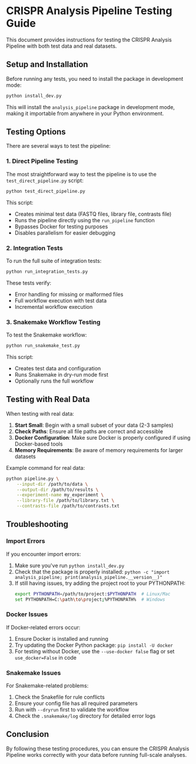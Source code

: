 # CRISPR Analysis Pipeline Testing Guide

This document provides instructions for testing the CRISPR Analysis Pipeline with both test data and real datasets.

## Setup and Installation

Before running any tests, you need to install the package in development mode:

```bash
python install_dev.py
```

This will install the `analysis_pipeline` package in development mode, making it importable from anywhere in your Python environment.

## Testing Options

There are several ways to test the pipeline:

### 1. Direct Pipeline Testing

The most straightforward way to test the pipeline is to use the `test_direct_pipeline.py` script:

```bash
python test_direct_pipeline.py
```

This script:
- Creates minimal test data (FASTQ files, library file, contrasts file)
- Runs the pipeline directly using the `run_pipeline` function
- Bypasses Docker for testing purposes
- Disables parallelism for easier debugging

### 2. Integration Tests

To run the full suite of integration tests:

```bash
python run_integration_tests.py
```

These tests verify:
- Error handling for missing or malformed files
- Full workflow execution with test data
- Incremental workflow execution

### 3. Snakemake Workflow Testing

To test the Snakemake workflow:

```bash
python run_snakemake_test.py
```

This script:
- Creates test data and configuration
- Runs Snakemake in dry-run mode first
- Optionally runs the full workflow

## Testing with Real Data

When testing with real data:

1. **Start Small**: Begin with a small subset of your data (2-3 samples)
2. **Check Paths**: Ensure all file paths are correct and accessible
3. **Docker Configuration**: Make sure Docker is properly configured if using Docker-based tools
4. **Memory Requirements**: Be aware of memory requirements for larger datasets

Example command for real data:

```bash
python pipeline.py \
    --input-dir /path/to/data \
    --output-dir /path/to/results \
    --experiment-name my_experiment \
    --library-file /path/to/library.txt \
    --contrasts-file /path/to/contrasts.txt
```

## Troubleshooting

### Import Errors

If you encounter import errors:

1. Make sure you've run `python install_dev.py`
2. Check that the package is properly installed: `python -c "import analysis_pipeline; print(analysis_pipeline.__version__)"`
3. If still having issues, try adding the project root to your PYTHONPATH:
   ```bash
   export PYTHONPATH=/path/to/project:$PYTHONPATH  # Linux/Mac
   set PYTHONPATH=C:\path\to\project;%PYTHONPATH%  # Windows
   ```

### Docker Issues

If Docker-related errors occur:

1. Ensure Docker is installed and running
2. Try updating the Docker Python package: `pip install -U docker`
3. For testing without Docker, use the `--use-docker false` flag or set `use_docker=False` in code

### Snakemake Issues

For Snakemake-related problems:

1. Check the Snakefile for rule conflicts
2. Ensure your config file has all required parameters
3. Run with `--dryrun` first to validate the workflow
4. Check the `.snakemake/log` directory for detailed error logs

## Conclusion

By following these testing procedures, you can ensure the CRISPR Analysis Pipeline works correctly with your data before running full-scale analyses. 